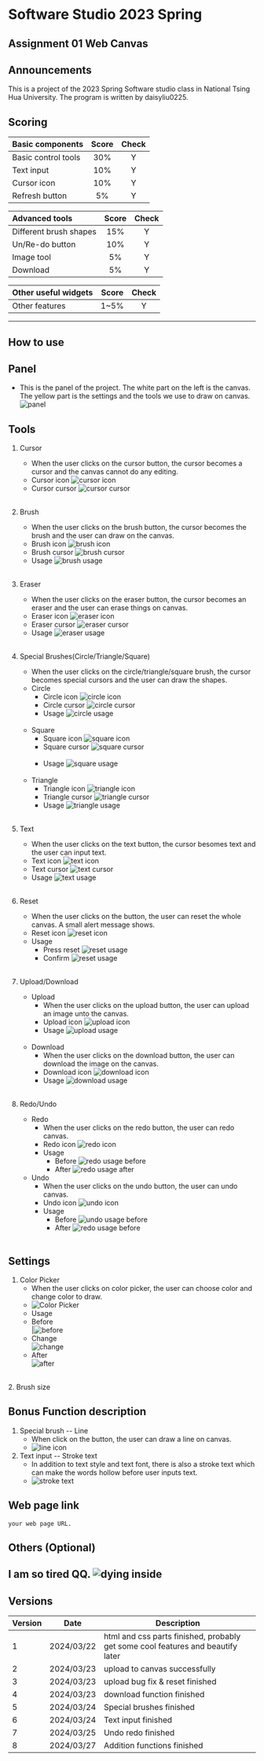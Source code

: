 # Software Studio 2023 Spring
## Assignment 01 Web Canvas

## Announcements
This is a project of the 2023 Spring Software studio class in National Tsing Hua University.
The program is written by daisyliu0225.

## Scoring

| **Basic components**                             | **Score** | **Check** |
| :----------------------------------------------- | :-------: | :-------: |
| Basic control tools                              | 30%       | Y         |
| Text input                                       | 10%       | Y         |
| Cursor icon                                      | 10%       | Y         |
| Refresh button                                   | 5%        | Y         |

| **Advanced tools**                               | **Score** | **Check** |
| :----------------------------------------------- | :-------: | :-------: |
| Different brush shapes                           | 15%       | Y         |
| Un/Re-do button                                  | 10%       | Y         |
| Image tool                                       | 5%        | Y         |
| Download                                         | 5%        | Y         |

| **Other useful widgets**                         | **Score** | **Check** |
| :----------------------------------------------- | :-------: | :-------: |
| Other features                                   | 1~5%      | Y         |

---

## How to use
Panel
-
- This is the panel of the project. The white part on the left is the canvas. The yellow part is the settings and the tools we use to draw on canvas.
![panel](readme/panel.png)<br>

Tools
-
1. Cursor
   - When the user clicks on the cursor button, the cursor becomes a cursor and the canvas cannot do any editing.<br>
   - Cursor icon ![cursor icon](readme/buttons/cursor.png)<br>
   - Cursor cursor ![cursor cursor](resize_cursors/cursor.png)<br><br>
   
2. Brush
   - When the user clicks on the brush button, the cursor becomes the brush and the user can draw on the canvas.<br>
   - Brush icon ![brush icon](readme/buttons/brush.png)<br>
   - Brush cursor ![brush cursor](resize_cursors/brush.png)<br>
   - Usage ![brush usage](readme/usage/tools/brush.png)<br><br>
3. Eraser
   - When the user clicks on the eraser button, the cursor becomes an eraser and the user can erase things on canvas.<br>
   - Eraser icon ![eraser icon](readme/buttons/eraser.png)<br>
   - Eraser cursor ![eraser cursor](resize_cursors/eraser.png)<br>
   - Usage ![eraser usage](readme/usage/tools/eraser.png)<br><br>
4. Special Brushes(Circle/Triangle/Square)
   - When the user clicks on the circle/triangle/square brush, the cursor becomes special cursors and the user can draw the shapes.
   - Circle
     - Circle icon ![circle icon](readme/buttons/circle.png)<br>
     - Circle cursor ![circle cursor](resize_cursors/cursor_circle.png)<br>
     - Usage ![circle usage](readme/usage/tools/circle.png)<br><br>
   - Square
     - Square icon ![square icon](readme/buttons/square.png)<br>
     - Square cursor ![square cursor](resize_cursors/cursor_square1.png)<br><br>
     - Usage ![square usage](readme/usage/tools/square.png)<br><br>
   - Triangle
     - Triangle icon ![triangle icon](readme/buttons/triangle.png)<br>
     - Triangle cursor ![triangle cursor](resize_cursors/cursor_triangle1.png)<br>
     - Usage ![triangle usage](readme/usage/tools/triangle.png)<br><br>
5. Text
   - When the user clicks on the text button, the cursor besomes text and the user can input text.
   - Text icon ![text icon](readme/buttons/text.png)<br>
   - Text cursor ![text cursor](resize_cursors/text1.png)<br>
   - Usage ![text usage](readme/usage/tools/text.png)<br><br>
   
6. Reset
   - When the user clicks on the button, the user can reset the whole canvas. A small alert message shows.
   - Reset icon ![reset icon](readme/buttons/reset.png)<br>
   - Usage
     - Press reset ![reset usage](readme/usage/tools/reset1.png)<br>
     - Confirm ![reset usage](readme/usage/tools/reset2.png)<br><br>
   
7. Upload/Download
   - Upload
     - When the user clicks on the upload button, the user can upload an image unto the canvas.
     - Upload icon ![upload icon](readme/buttons/upload.png)<br>
     - Usage ![upload usage](readme/usage/tools/upload.png)<br><br>
   - Download
     - When the user clicks on the download button, the user can download the image on the canvas.
     - Download icon ![download icon](readme/buttons/download.png)<br>
     - Usage ![download usage](readme/usage/tools/download.png)<br><br>
     
8. Redo/Undo
   - Redo
     - When the user clicks on the redo button, the user can redo canvas.
     - Redo icon ![redo icon](readme/buttons/redo.png)<br>
     - Usage
       - Before ![redo usage before](readme/usage/tools/undoBefore.png)<br>
       - After ![redo usage after](readme/usage/tools/redoAfter.png)<br>
   - Undo
     - When the user clicks on the undo button, the user can undo canvas.
     - Undo icon ![undo icon](readme/buttons/undo.png)<br>
     - Usage
       - Before ![undo usage before](readme/usage/tools/undoBefore.png)<br>
       - After ![redo usage before](readme/usage/tools/undoAfter.png)<br><br>

Settings
-
1. Color Picker
   - When the user clicks on color picker, the user can choose color and change color to draw.
   - ![Color Picker](readme/settings/color_picker.png)
   - Usage
   - Before<br>|![before](readme/usage/color_picker/before.png)
   - Change<br>![change](readme/usage/color_picker/changecolor.png)
   - After<br>![after](readme/usage/color_picker/result.png)
<br>
2. Brush size


## Bonus Function description
1. Special brush -- Line
   - When click on the button, the user can draw a line on canvas.
   - ![line icon](readme/buttons/line.png)
2. Text input -- Stroke text
   - In addition to text style and text font, there is also a stroke text which can make the words hollow before user inputs text.
   - ![stroke text](readme/settings/font_settings2.png)

## Web page link

    your web page URL.

## Others (Optional)

I am so tired QQ.
![dying inside](readme/dying_inside.png)
---

## Versions
| Version | Date | Description |
|---|---|---|
|1|2024/03/22|html and css parts finished, probably get some cool features and beautify later|
|2|2024/03/23|upload to canvas successfully|
|3|2024/03/23|upload bug fix & reset finished|
|4|2024/03/23|download function finished|
|5|2024/03/24|Special brushes finished|
|6|2024/03/24|Text input finished|
|7|2024/03/25|Undo redo finished|
|8|2024/03/27|Addition functions finished|
